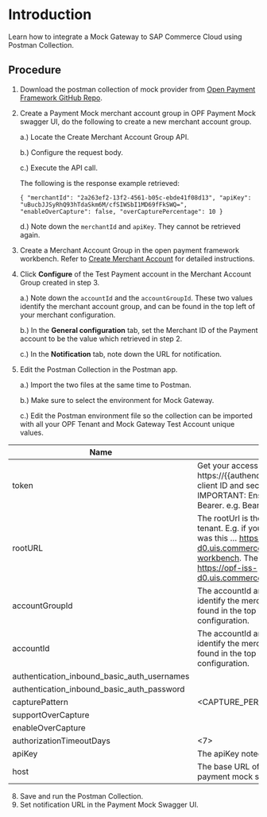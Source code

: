 # Introduction
Learn how to integrate a Mock Gateway to SAP Commerce Cloud using Postman Collection.

## Procedure
1.	Download the postman collection of mock provider from [Open Payment Framework GitHub Repo](https://github.com/opf-postman/commerce-cloud-open-payment-integration/tree/main/postman/paymentmock/Full%20Page).
   
2.	Create a Payment Mock merchant account group in OPF Payment Mock swagger UI, do the following to create a new merchant account group.
   
    a.) Locate the Create Merchant Account Group API.
   
    b.) Configure the request body.
   
    c.) Execute the API call.
  	
   	The following is the response example retrieved:
  	
  	``{
  "merchantId": "2a263ef2-13f2-4561-b05c-ebde41f08d13",
  "apiKey": "uBucbJJSyRhQ93hTdaSkm6M/cfSIWSbI1MD69fFkSWQ=",
  "enableOverCapture": false,
  "overCapturePercentage": 10
  }
``
  	
    d.) Note down the ``merchantId`` and ``apiKey``. They cannot be retrieved again.

3. Create a Merchant Account Group in the open payment framework workbench. Refer to [Create Merchant Account](https://help.sap.com/docs/SAP_COMMERCE_CLOUD_PUBLIC_CLOUD/0996ba68e5794b8ab51db8d25d4c9f8a/20a64f954df1425391757759011e7e6b.html)  for detailed instructions.
4. Click **Configure** of the Test Payment account in the Merchant Account Group created in step 3.

   a.) Note down the ``accountId`` and the ``accountGroupId``. These two values identify the merchant account group, and can be found in the top left of your merchant configuration.
   
   b.) In the **General configuration** tab, set the Merchant ID of the Payment account to be the value which retrieved in step 2.

   c.) In the **Notification** tab, note down the URL for notification.
   
6. Edit the Postman Collection in the Postman app.

   a.) Import the two files at the same time to Postman.

   b.) Make sure to select the environment for Mock Gateway.

   c.) Edit the Postman environment file so the collection can be imported with all your OPF Tenant and Mock Gateway Test Account unique values.
   
| Name                                                                                 | Description                                                  
| ------------------------------------------------------------------------------------ | ------------------------------------------------------------------ |
| token                                                                                | Get your access token using the auth endpoint https://{{authendpoint}}/oauth2/token and client ID and secret obtained from BTP Cockpit. IMPORTANT: Ensure the value is prefixed with Bearer. e.g. Bearer {{token}}.  |                  
| rootURL                                                                              | The rootUrl is the BASE URL of your OPF tenant.  E.g. if your workbench/OPF cockpit url was this … https://opf-iss-d0.uis.commerce.stage.context.cloud.sap/opf-workbench. The base Url would be: https://opf-iss-d0.uis.commerce.stage.context.cloud.sap.|                  
| accountGroupId                                                                       | The accountId and accountGroupId values identify the merchant account group can be found in the top left of your merchant configuration.|                  
| accountId                                                                            | The accountId and accountGroupId values identify the merchant account group can be found in the top left of your merchant configuration.|                                                                                                     
| authentication_inbound_basic_auth_usernames                                          | <username>|                  
| authentication_inbound_basic_auth_password                                           | <password>|                  
| capturePattern                                                                       | <CAPTURE_PER_SHIPMENT>|                  
| supportOverCapture                                                                   | <True>|                  
| enableOverCapture                                                                    | <True>|                  
| authorizationTimeoutDays                                                             | <7>   |                  
| apiKey                                                                               | The apiKey noted down in step 2.|                  
| host                                                                                 | The base URL of your tenant account in OPF payment mock service|                  
              
8. Save and run the Postman Collection.
9. Set notification URL in the Payment Mock Swagger UI.






      





